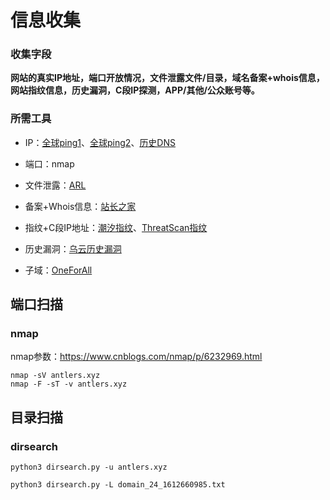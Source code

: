 # 信息收集

### 收集字段

**网站的真实IP地址，端口开放情况，文件泄露文件/目录，域名备案+whois信息，网站指纹信息，历史漏洞，C段IP探测，APP/其他/公众账号等。**



### 所需工具

- IP：[全球ping1](https://www.wepcc.com/)、[全球ping2](https://check.wepcc.com/#/)、[历史DNS](https://viewdns.info/reverseip/)

- 端口：nmap
- 文件泄露：[ARL](https://github.com/TophantTechnology/ARL)
- 备案+Whois信息：[站长之家](http://icp.chinaz.com/)
- 指纹+C段IP地址：[潮汐指纹](http://finger.tidesec.net/)、[ThreatScan指纹](https://scan.top15.cn/web/)
- 历史漏洞：[乌云历史漏洞](http://wy.zone.ci/index.php)
- 子域：[OneForAll](https://github.com/shmilylty/OneForAll)





## 端口扫描

### nmap

nmap参数：https://www.cnblogs.com/nmap/p/6232969.html

```
nmap -sV antlers.xyz
nmap -F -sT -v antlers.xyz
```



## 目录扫描

### dirsearch

```
python3 dirsearch.py -u antlers.xyz
```

```
python3 dirsearch.py -L domain_24_1612660985.txt
```

